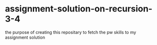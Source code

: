 # assignment-solution-on-recursion-3-4
the purpose of creating this repositary to fetch the pw skills to my assignment solution
